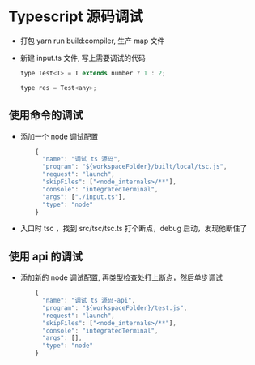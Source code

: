 # Typescript 源码调试

- 打包 yarn run build:compiler, 生产 map 文件
- 新建 input.ts 文件, 写上需要调试的代码

  ```js
  type Test<T> = T extends number ? 1 : 2;

  type res = Test<any>;
  ```

## 使用命令的调试

- 添加一个 node 调试配置

  ```js
      {
        "name": "调试 ts 源码",
        "program": "${workspaceFolder}/built/local/tsc.js",
        "request": "launch",
        "skipFiles": ["<node_internals>/**"],
        "console": "integratedTerminal",
        "args": ["./input.ts"],
        "type": "node"
      }
  ```

- 入口时 tsc ，找到 src/tsc/tsc.ts 打个断点，debug 启动，发现他断住了

## 使用 api 的调试

- 添加新的 node 调试配置, 再类型检查处打上断点，然后单步调试
  ```js
      {
        "name": "调试 ts 源码-api",
        "program": "${workspaceFolder}/test.js",
        "request": "launch",
        "skipFiles": ["<node_internals>/**"],
        "console": "integratedTerminal",
        "args": [],
        "type": "node"
      }
  ```
